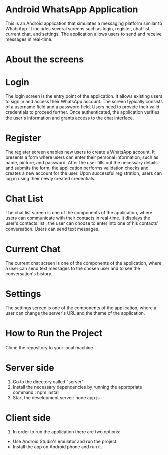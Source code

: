 # Android WhatsApp Application
This is an Android application that simulates a messaging platform similar to WhatsApp. It includes several screens such as login, register, chat list, current chat, and settings. The application allows users to send and receive messages in real-time.
# About the screens
# Login
The login screen is the entry point of the application. It allows existing users to sign in and access their WhatsApp account. The screen typically consists of a username field and a password field. Users need to provide their valid credentials to proceed further. Once authenticated, the application verifies the user's information and grants access to the chat interface.
# Register
The register screen enables new users to create a WhatsApp account. It presents a form where users can enter their personal information, such as name, picture, and password. After the user fills out the necessary details and submits the form, the application performs validation checks and creates a new account for the user. Upon successful registration, users can log in using their newly created credentials.
# Chat List
The chat list screen is one of the components of the application, where users can communicate with their contacts in real-time. It displays the user's contacts list , the user can choose to enter into one of his contacts' conversation. Users can send text messages.
# Current Chat
The current chat screen is one of the components of the application, where a user can send text messages to the chosen user and to see the conversation's history.
# Settings
The settings screen is one of the components of the application, where a user can change the server's URL and the theme of the application.
###  
# How to Run the Project
Clone the repository to your local machine.
# Server side
1. Go to the directory called "server"
2. Install the necessary dependencies by running the appropriate command  : npm install
3. Start the development server: node app.js
# Client side
1. In order to run the application there are two options:
  - Use Android Studio's emulator and run the project
  - Install the app on Android phone and run it.
